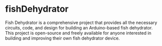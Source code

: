 # fishDehydrator
Fish Dehydrator is a comprehensive project that provides all the necessary circuits, code, and design for building an Arduino-based fish dehydrator. This project is open-source and freely available for anyone interested in building and improving their own fish dehydrator device.

